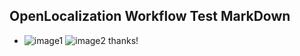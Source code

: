 ## OpenLocalization Workflow Test MarkDown
* ![image1](.\8a1f5cdc-175f-44ca-99a1-807ace666f66.png)   ![image2](.\48bd2d06-9678-489a-b5c8-a2f53de90aa4.png) 
thanks!